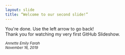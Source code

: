 ```yaml
---
layout: slide
title: “Welcome to our second slide!”
---
```

<p style:"text-align:center">You're done. Use the left arrow to go back!<br>
Thank you for watching my very first GitHub Slideshow.</p>

<footer><small><em>Annette Emily Farah<br>
    November 16, 2019</em></small></footer>
